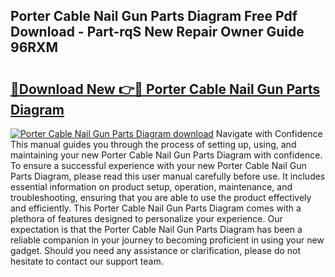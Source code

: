 ## Porter Cable Nail Gun Parts Diagram Free Pdf Download - Part-rqS New Repair Owner Guide 96RXM

# <h2><a href="http://dfjrjc.blite.top/?on=Porter+Cable+Nail+Gun+Parts+Diagram">🔗Download New 👉🔴 Porter Cable Nail Gun Parts Diagram</a></h2>

[![Porter Cable Nail Gun Parts Diagram download](https://i.imgur.com/lujVjoI.png)](http://dfjrjc.blite.top/?on=Porter+Cable+Nail+Gun+Parts+Diagram)
Navigate with Confidence This manual guides you through the process of setting up, using, and maintaining your new Porter Cable Nail Gun Parts Diagram with confidence. To ensure a successful experience with your new Porter Cable Nail Gun Parts Diagram, please read this user manual carefully before use. It includes essential information on product setup, operation, maintenance, and troubleshooting, ensuring that you are able to use the product effectively and efficiently. This Porter Cable Nail Gun Parts Diagram comes with a plethora of features designed to personalize your experience. Our expectation is that the Porter Cable Nail Gun Parts Diagram has been a reliable companion in your journey to becoming proficient in using your new gadget. Should you need any assistance or clarification, please do not hesitate to contact our support team.
